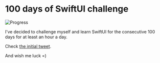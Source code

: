 # 100 days of SwiftUI challenge

![Progress](https://progress-bar.dev/88/?title=100h%2057m%20)


I've decided to challenge myself and learn SwiftUI for the consecutive 100 days for at least an hour a day.

Check [the initial tweet](https://twitter.com/ck3g/status/1188362654324318208).

And wish me luck =)

